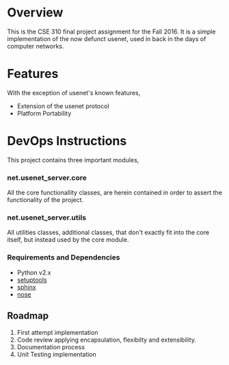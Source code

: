 # Overview
This is the CSE 310 final project assignment for the Fall 2016. It is a simple
implementation of the now defunct usenet, used in back in the days of computer
networks.

# Features
With the exception of usenet's known features,

* Extension of the usenet protocol
* Platform Portability

# DevOps Instructions
This project contains three important modules,

### net.usenet\_server.core

All the core functionallity classes, are herein contained in order to assert
the functionality of the project.

### net.usenet\_server.utils

All utilities classes, additional classes, that don't exactly fit into the core
itself, but instead used by the core module.

### Requirements and Dependencies
* Python v2.x
* [setuptools](https://pypi.python.org/pypi/setuptools)
* [sphinx](https://pypi.python.org/pypi/Sphinx)
* [nose](https://pypi.python.org/pypi/nose/1.3.7)

## Roadmap

1. First attempt implementation
1. Code review applying encapsulation, flexibilty and extensibility.
1. Documentation process
1. Unit Testing implementation
